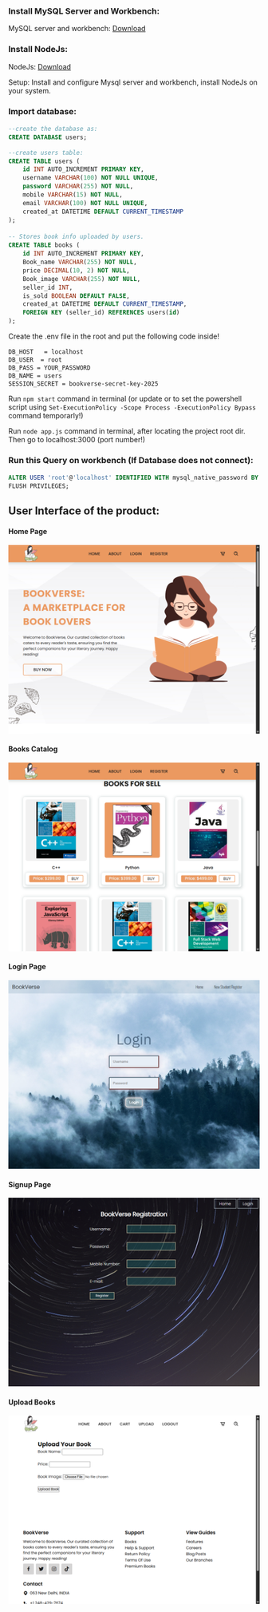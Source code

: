 ### Install MySQL Server and Workbench:
MySQL server and workbench: [Download](https://dev.mysql.com/downloads/mysql/)

### Install NodeJs:
NodeJs: [Download](https://nodejs.org/en)

  Setup: Install and configure Mysql server and workbench, install NodeJs on your system.

### Import database:

```sql 
--create the database as:
CREATE DATABASE users;
```

```sql
--create users table:
CREATE TABLE users (
    id INT AUTO_INCREMENT PRIMARY KEY,
    username VARCHAR(100) NOT NULL UNIQUE,
    password VARCHAR(255) NOT NULL,
    mobile VARCHAR(15) NOT NULL,
    email VARCHAR(100) NOT NULL UNIQUE,
    created_at DATETIME DEFAULT CURRENT_TIMESTAMP
);

-- Stores book info uploaded by users.
CREATE TABLE books (
    id INT AUTO_INCREMENT PRIMARY KEY,
    Book_name VARCHAR(255) NOT NULL,
    price DECIMAL(10, 2) NOT NULL,
    Book_image VARCHAR(255) NOT NULL,
    seller_id INT,
    is_sold BOOLEAN DEFAULT FALSE,
    created_at DATETIME DEFAULT CURRENT_TIMESTAMP,
    FOREIGN KEY (seller_id) REFERENCES users(id)
);
```

Create the .env file in the root and put the following code inside!

```.env
DB_HOST   = localhost
DB_USER  = root
DB_PASS = YOUR_PASSWORD
DB_NAME = users
SESSION_SECRET = bookverse-secret-key-2025
```

Run `npm start` command in terminal (or update or to set the powershell script using `Set-ExecutionPolicy -Scope Process -ExecutionPolicy Bypass` command temporarly!)

Run ```node app.js``` command in terminal, after locating the project root dir.
Then go to localhost:3000 (port number!)

### Run this Query on workbench (If Database does not connect): 
```sql
ALTER USER 'root'@'localhost' IDENTIFIED WITH mysql_native_password BY '7517';
FLUSH PRIVILEGES;
```

## User Interface of the product:
#### Home Page

![My Local Image](/frontend/public/images/home.png)

#### Books Catalog

![My Local Image](/frontend/public/images/Books_catalog.png)

#### Login Page

![My Local Image](/frontend/public/images/Login.png)

#### Signup Page

![My Local Image](/frontend/public/images/Register.png)

#### Upload Books

![My Local Image](/frontend/public/images/upload.png)